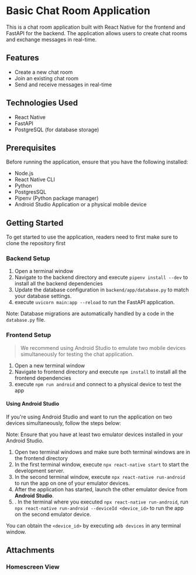 # Basic Chat Room Application

This is a chat room application built with React Native for the frontend and FastAPI for the backend. The application allows users to create chat rooms and exchange messages in real-time.

## Features

- Create a new chat room
- Join an existing chat room
- Send and receive messages in real-time

## Technologies Used

- React Native
- FastAPI
- PostgreSQL (for database storage)

## Prerequisites

Before running the application, ensure that you have the following installed:

- Node.js
- React Native CLI
- Python
- PostgresSQL
- Pipenv (Python package manager)
- Android Studio Application or a physical mobile device

## Getting Started

To get started to use the application, readers need to first make sure to clone the repository first

### Backend Setup

1. Open a terminal window
2. Navigate to the backend directory and execute `pipenv install --dev` to install all the backend dependencies
3. Update the database configuration in `backend/app/database.py` to match your database settings.
4. execute `uvicorn main:app --reload` to run the FastAPI application.

Note: Database migrations are automatically handled by a code in the `database.py` file.

### Frontend Setup

> We recommend using Android Studio to emulate two mobile devices simultaneously for testing the chat application.

1. Open a new terminal window
2. Navigate to frontend directory and execute `npm install` to install all the frontend dependencies
3. execute `npm run android` and connect to a physical device to test the app

#### Using Android Studio

If you're using Android Studio and want to run the application on two devices simultaneously, follow the steps below:

Note: Ensure that you have at least two emulator devices installed in your Android Studio.
  
1. Open two terminal windows and make sure both terminal windows are in the frontend directory
2. In the first terminal window, execute `npx react-native start` to start the development server. 
3. In the second terminal window, execute `npx react-native run-android` to run the app on one of your emulator devices. 
4. After the application has started, launch the other emulator device from **Android Studio**. 
5. . In the terminal where you executed `npx react-native run-android`, run `npx react-native run-android --deviceId <device_id>` to run the app on the second emulator device.

You can obtain the `<device_id>` by executing `adb devices` in any terminal window.

## Attachments

### Homescreen View

